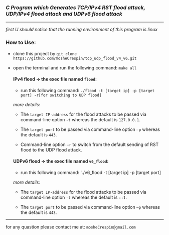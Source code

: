 ### *C Program which Generates TCP/IPv4 RST flood attack, UDP/IPv4 flood attack and UDPv6 flood attack*


_______________
*first U should notice that the running environment of this program is linux*

### How to Use:
- clone this project by `git clone https://github.com/mosheCrespin/tcp_udp_flood_v4_v6.git`
- open the terminal and run the following command: `make all`
  #### IPv4 flood -> the exec file named `flood`:  
  - run this following command: `./flood -t [target ip] -p [target port] -r[for switching to UDP flood]`
  
  *more details:*
  
  - The `target IP-address` for the flood attacks to be passed via command-line option `-t` whereas the default is `127.0.0.1`.
  
  - The `target port` to be passed via command-line option `–p` whereas the default is `443`.
  
  -	Command-line option `–r` to switch from the default sending of RST flood to the UDP flood attack.
  
   #### UDPv6 flood -> the exec file named `v6_flood`:  
   
  - run this following command: `./v6_flood -t [target ip] -p [target port] 
  
  *more details:*
  
  - The `target IP-address` for the flood attacks to be passed via command-line option `-t` whereas the default is `::1`.
  
  - The `target port` to be passed via command-line option `–p` whereas the default is `443`.
  
---------------------------
for any quastion please contact me at: `mosheCrespin@gmail.com`

